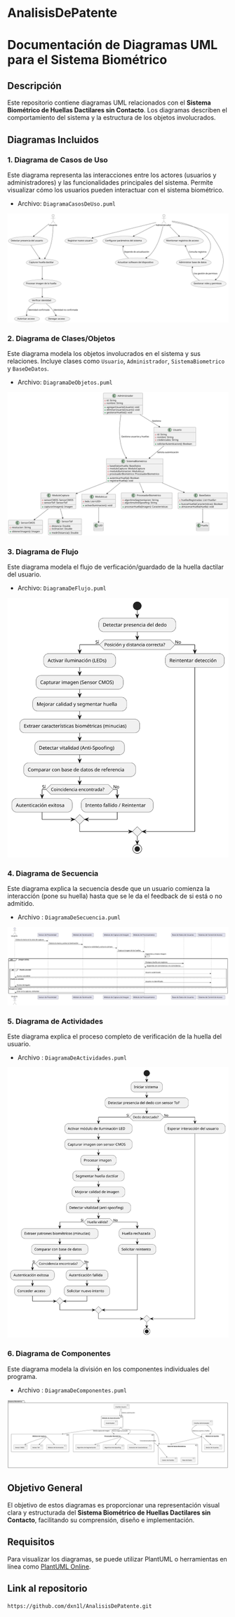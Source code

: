 # AnalisisDePatente

# Documentación de Diagramas UML para el Sistema Biométrico

## Descripción
Este repositorio contiene diagramas UML relacionados con el **Sistema Biométrico de Huellas Dactilares sin Contacto**. Los diagramas describen el comportamiento del sistema y la estructura de los objetos involucrados.

## Diagramas Incluidos

### 1. **Diagrama de Casos de Uso**
Este diagrama representa las interacciones entre los actores (usuarios y administradores) y las funcionalidades principales del sistema. Permite visualizar cómo los usuarios pueden interactuar con el sistema biométrico.

- Archivo: `DiagramaCasosDeUso.puml`

![Diagrama de Casos de Uso](/SVG/CasoDeUso.svg)

### 2. **Diagrama de Clases/Objetos**
Este diagrama modela los objetos involucrados en el sistema y sus relaciones. Incluye clases como `Usuario`, `Administrador`, `SistemaBiometrico` y `BaseDeDatos`.

- Archivo: `DiagramaDeObjetos.puml`

![Diagrama de Objetos](/SVG/Clases.svg)

### 3. **Diagrama de Flujo**
Este diagrama modela el flujo de verficación/guardado de la huella dactilar del usuario.

- Archivo: `DiagramaDeFlujo.puml`

![Diagrama de Flujo](/SVG/Flujo.svg)

### 4. **Diagrama de Secuencia**
Este diagrama explica la secuencia desde que un usuario comienza la interacción (pone su huella) hasta que se le da el feedback de si está o no admitido.

- Archivo : `DiagramaDeSecuencia.puml`

![Diagrama de Secuencia](/SVG/Secuencia.svg)

### 5. **Diagrama de Actividades**
Este diagrama explica el proceso completo de verificación de la huella del usuario.

- Archivo : `DiagramaDeActividades.puml`

![Diagrama de Actividades](/SVG/Actividades.svg)

### 6. **Diagrama de Componentes**
Este diagrama modela la división en los componentes individuales del programa.

- Archivo : `DiagramaDeComponentes.puml`

![Diagrama de Componentes](/SVG/Componentes.svg)

## Objetivo General
El objetivo de estos diagramas es proporcionar una representación visual clara y estructurada del **Sistema Biométrico de Huellas Dactilares sin Contacto**, facilitando su comprensión, diseño e implementación.

## Requisitos
Para visualizar los diagramas, se puede utilizar PlantUML o herramientas en línea como [PlantUML Online](https://www.plantuml.com/plantuml/).

## Link al repositorio

`https://github.com/dxn1l/AnalisisDePatente.git`


